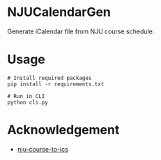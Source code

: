 # NJUCalendarGen

Generate iCalendar file from NJU course schedule.

# Usage

```
# Install required packages
pip install -r requirements.txt

# Run in CLI
python cli.py
```

# Acknowledgement

- [nju-course-to-ics](https://github.com/kottory/nju-course-to-ics)